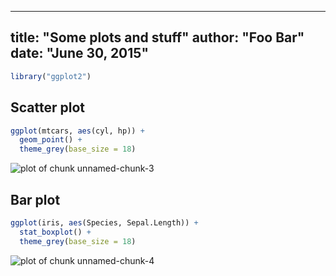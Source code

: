 

---
title: "Some plots and stuff"
author: "Foo Bar"
date: "June 30, 2015"
---


```r
library("ggplot2")
```

## Scatter plot


```r
ggplot(mtcars, aes(cyl, hp)) + 
  geom_point() + 
  theme_grey(base_size = 18)
```

![plot of chunk unnamed-chunk-3](http://i.imgur.com/SeIaFEQ.png)

## Bar plot


```r
ggplot(iris, aes(Species, Sepal.Length)) + 
  stat_boxplot() +
  theme_grey(base_size = 18)
```

![plot of chunk unnamed-chunk-4](http://i.imgur.com/Di7yeGJ.png)
